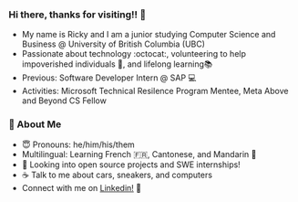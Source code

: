 ### Hi there, thanks for visiting!! 👋
- My name is Ricky and I am a junior studying Computer Science and Business @ University of British Columbia (UBC)
- Passionate about technology :octocat:, volunteering to help impoverished individuals 🌱, and lifelong learning📚
- Previous: Software Developer Intern @ SAP 💻
- Activities: Microsoft Technical Resilence Program Mentee, Meta Above and Beyond CS Fellow

### 📘 About Me
- 😇   Pronouns: he/him/his/them
- Multilingual: Learning French 🇫🇷, Cantonese, and Mandarin 🍊 
- 📂   Looking into open source projects and SWE internships!
- ☕   Talk to me about cars, sneakers, and computers
- Connect with me on [Linkedin!](https://www.linkedin.com/in/rickylai248/ "Ricky Lai Linkedin") 🔗

